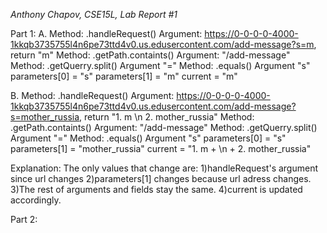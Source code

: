 _Anthony Chapov, CSE15L, Lab Report #1_

Part 1:
A.
  Method: .handleRequest()     Argument: https://0-0-0-0-4000-1kkqb3735755l4n6pe73ttd4v0.us.edusercontent.com/add-message?s=m, return "m"
  Method: .getPath.containts() Argument: "/add-message"
  Method: .getQuerry.split()   Argument "="
  Method: .equals()            Argument "s"
  parameters[0] = "s"
  parameters[1] = "m"
  current = "m"
  
B.
  Method: .handleRequest()     Argument: https://0-0-0-0-4000-1kkqb3735755l4n6pe73ttd4v0.us.edusercontent.com/add-message?s=mother_russia, return "1. m \n 2. mother_russia"
  Method: .getPath.containts() Argument: "/add-message"
  Method: .getQuerry.split()   Argument "="
  Method: .equals()            Argument "s"
  parameters[0] = "s"
  parameters[1] = "mother_russia"
  current = "1. m + \n + 2. mother_russia"

Explanation: 
The only values that change are:
 1)handleRequest's argument since url changes
 2)parameters[1] changes because url adress changes. 
 3)The rest of arguments and fields stay the same. 
 4)current is updated accordingly. 

 Part 2: 
 

